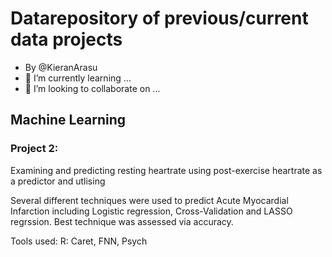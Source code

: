 # Datarepository of previous/current data projects
- By @KieranArasu
- 🌱 I’m currently learning ...
- 💞️ I’m looking to collaborate on ...

## Machine Learning
### Project 2: 
Examining and predicting resting heartrate using post-exercise heartrate as a predictor and utlising 

Several different techniques were used to predict Acute Myocardial Infarction including Logistic regression, Cross-Validation and LASSO 
regrssion. Best technique was assessed via accuracy.

Tools used:
 R: Caret, FNN, Psych
<!---
KieranArasu/KieranArasu is a ✨ special ✨ repository because its `README.md` (this file) appears on your GitHub profile.
You can click the Preview link to take a look at your changes.
--->
